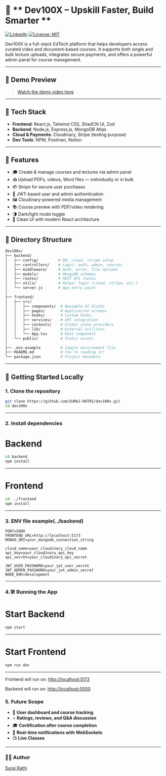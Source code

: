 # 🚀 ** Dev100X – Upskill Faster, Build Smarter **

[![LinkedIn](https://img.shields.io/badge/-Connect-blue?style=flat-square&logo=linkedin&link=https://www.linkedin.com/in/suraj127021/)](https://www.linkedin.com/in/suraj127021/)
[![License: MIT](https://img.shields.io/badge/License-MIT-yellow.svg)](https://opensource.org/licenses/MIT)

Dev100X is a full-stack EdTech platform that helps developers access curated video and document-based courses. It supports both single and bulk lecture uploads, integrates secure payments, and offers a powerful admin panel for course management.

---

## 📸 Demo Preview

> [Watch the demo video here](https://www.linkedin.com/posts/suraj127021_someone-recently-asked-why-i-havent-shared-activity-7328480445514285058-vTP0?utm_source=share&utm_medium=member_desktop&rcm=ACoAAD9N6twBN5tSJvGx0XRTcdYyi81asxQIyyg)

---


## 🔧 Tech Stack

- **Frontend**: React.js, Tailwind CSS, ShadCN UI, Zod  
- **Backend**: Node.js, Express.js, MongoDB Atlas  
- **Cloud & Payments**: Cloudinary, Stripe (testing purpose) 
- **Dev Tools**: NPM, Postman, Notion

---

## 🚀 Features

- 🎓 Create & manage courses and lectures via admin panel  
- 📥 Upload PDFs, videos, Word files — individually or in bulk  
- 💳 Stripe for secure user purchases  
- 🔐 JWT-based user and admin authentication  
- 🖼️ Cloudinary-powered media management  
- 📚 Course preview with PDF/video rendering  
- 🌗 Dark/light mode toggle  
- 💬 Clean UI with modern React architecture

---

## 📁 Directory Structure

```bash
dev100x/
├── backend/
│   ├── config/         # DB, cloud, stripe setup
│   ├── controllers/    # Logic: auth, admin, courses
│   ├── middleware/     # Auth, error, file uploads
│   ├── models/         # MongoDB schemas
│   ├── routes/         # REST API routes
│   ├── utils/          # Helper logic (cloud, stripe, etc.)
│   └── server.js       # App entry point
│
├── frontend/
│   ├── src/
│   │   ├── components/  # Reusable UI blocks
│   │   ├── pages/       # Application screens
│   │   ├── hooks/       # Custom hooks
│   │   ├── services/    # API integration
│   │   ├── contexts/    # Global state providers
│   │   ├── lib/         # External utilities
│   │   └── App.tsx      # Root component
│   └── public/          # Static assets
│
├── .env.example         # Sample environment file
├── README.md            # You’re reading it!
└── package.json         # Project metadata
```
---

## 🧪 Getting Started Locally

### 1. Clone the repository

```bash
git clone https://github.com/SURAJ-RATHI/dev100x.git
cd dev100x
```
---
### 2. Install dependencies
# Backend
```bash
cd backend
npm install
```
---

# Frontend
```bash
cd ../frontend
npm install
```
---
### 3. ENV file example(../backend)
```env
PORT=5000
FRONTEND_URL=http://localhost:5173
MONGO_URI=your_mongodb_connection_string

cloud_name=your_cloudinary_cloud_name
api_key=your_cloudinary_api_key
api_secret=your_cloudinary_api_secret

JWT_USER_PASSWORD=your_jwt_user_secret
JWT_ADMIN_PASSWORD=your_jwt_admin_secret
NODE_ENV=development
```
---
### 4.🛠️ Running the App
# Start Backend
```bash
npm start
```
---
# Start Frontend
```bash
npm run dev
```
---
Frontend will run on: [http://localhost:5173]([url](http://localhost:5173))

Backend will run on: [http://localhost:5000]([url](http://localhost:5000))

### 5. Future Scope

- 🚀 **User dashboard and course tracking**  
- ⭐ **Ratings, reviews, and Q&A discussion**  
- 🎓 **Certification after course completion**  
- 🔔 **Real-time notifications with WebSockets**  
- 📺 **Live Classes**

---
### 👨‍💻 Author
[Suraj Rathi](https://www.linkedin.com/in/suraj127021)





